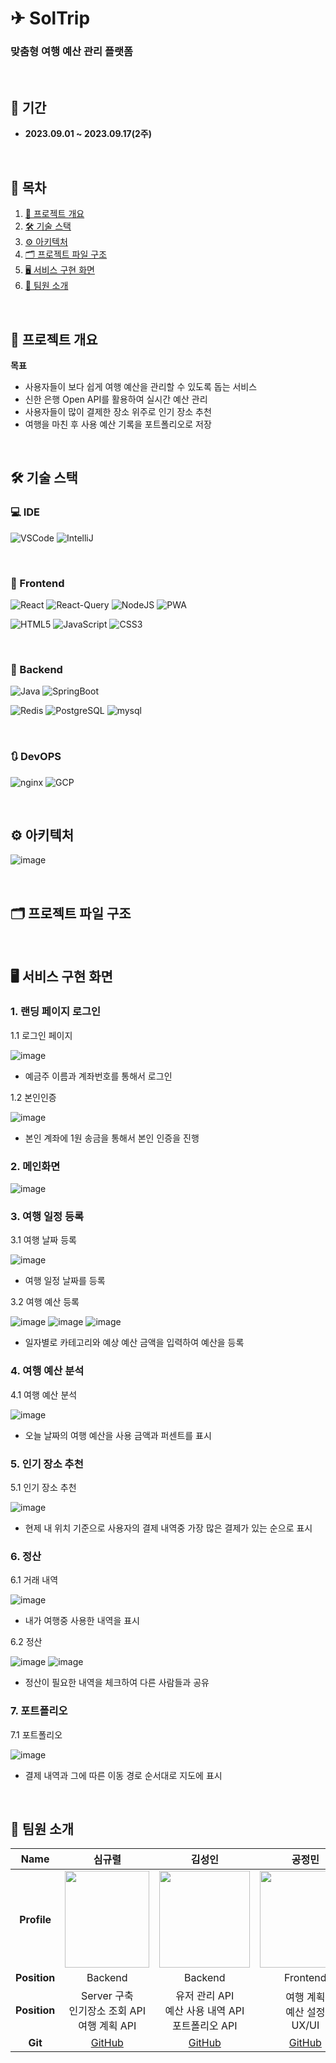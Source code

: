 # ✈ SolTrip

<div>
  <h3>맞춤형 여행 예산 관리 플랫폼</h3>
</div>

<br/>

## 📅 기간

- **2023.09.01 ~ 2023.09.17(2주)**

<br/>

## 🔎 목차

1. <a href="#item-one">📖 프로젝트 개요</a>
1. <a href="#item-two">🛠️ 기술 스택</a>
1. <a href="#item-three">⚙️ 아키텍처</a>
1. <a href="#item-four">🗂️ 프로젝트 파일 구조</a>
1. <a href="#item-five">🖥 서비스 구현 화면</a>
1. <a href="#item-six">👥 팀원 소개</a>

<br/>


## 📖 프로젝트 개요

<a name="item-one"></a>

<div>

<strong>목표</strong>

- 사용자들이 보다 쉽게 여행 예산을 관리할 수 있도록 돕는 서비스
- 신한 은행 Open API를 활용하여 실시간 예산 관리
- 사용자들이 많이 결제한 장소 위주로 인기 장소 추천
- 여행을 마친 후 사용 예산 기록을 포트폴리오로 저장

</div>

<br/>

## 🛠️ 기술 스택

<a name="item-two"></a>

### 💻 IDE

![VSCode](https://img.shields.io/badge/VisualStudioCode-007ACC?style=for-the-badge&logo=VisualStudioCode&logoColor=white)
![IntelliJ](https://img.shields.io/badge/intellijidea-000000?style=for-the-badge&logo=intellijidea&logoColor=white)

<br/>

### 📱 Frontend

![React](https://img.shields.io/badge/react-61DAFB?style=for-the-badge&logo=react&logoColor=white)
![React-Query](https://img.shields.io/badge/reactquery-FF4154?style=for-the-badge&logo=reactquery&logoColor=white)
![NodeJS](https://img.shields.io/badge/node.js-6DA55F?style=for-the-badge&logo=node.js&logoColor=white)
![PWA](https://img.shields.io/badge/pwa-6DA55F?style=for-the-badge&logo=pwa&logoColor=white)

![HTML5](https://img.shields.io/badge/html5-%23E34F26.svg?style=for-the-badge&logo=html5&logoColor=white) 
![JavaScript](https://img.shields.io/badge/javascript-F7DF1E?style=for-the-badge&logo=javascript&logoColor=white)
![CSS3](https://img.shields.io/badge/css3-%231572B6.svg?style=for-the-badge&logo=css3&logoColor=white)


<br/>

### 💾 Backend

![Java](https://img.shields.io/badge/java-%23ED8B00.svg?style=for-the-badge&logo=openjdk&logoColor=white) 
![SpringBoot](https://img.shields.io/badge/springboot-6DB33F?style=for-the-badge&logo=springboot&logoColor=white) 

![Redis](https://img.shields.io/badge/redis-%23DD0031.svg?style=for-the-badge&logo=redis&logoColor=white) 
![PostgreSQL](https://img.shields.io/badge/mongoDB-47A248?style=for-the-badge&logo=MongoDB&logoColor=white)
![mysql](https://img.shields.io/badge/PostgreSQL-4169E1?style=for-the-badge&logo=PostgreSQL&logoColor=white)

<br/>



### 🔃 DevOPS

![nginx](https://img.shields.io/badge/nginx-009639?style=for-the-badge&logo=nginx&logoColor=white)
![GCP](https://img.shields.io/badge/GCP-4285F4?style=for-the-badge&logo=googlecloud&logoColor=white)

<br/>

## ⚙️ 아키텍처

<a name="item-three"></a>

![image](https://github.com/SawSimE/SolTrip/assets/66519915/2250b17a-db90-4a57-871d-d8a57628168e)

<br/>

## 🗂️ 프로젝트 파일 구조

<a name="item-four"></a>

<br/>

## 🖥️ 서비스 구현 화면

<a name="item-five"></a>

### 1. 랜딩 페이지 로그인
1.1 로그인 페이지

![image](https://github.com/SawSimE/SolTrip/assets/66519915/b9c7c050-e28f-4174-b65d-4b374964d697)

- 예금주 이름과 계좌번호를 통해서 로그인

1.2 본인인증

![image](https://github.com/SawSimE/SolTrip/assets/66519915/22e49162-41b7-4cb3-98b4-59b714f54257)

- 본인 계좌에 1원 송금을 통해서 본인 인증을 진행

### 2. 메인화면

![image](https://github.com/SawSimE/SolTrip/assets/66519915/c1f9bf71-ccb0-4bf5-b17d-eb6cf8580c0f)

### 3. 여행 일정 등록

3.1 여행 날짜 등록

![image](https://github.com/SawSimE/SolTrip/assets/66519915/fae77547-262d-49e7-8f82-72ae608269ab)

- 여행 일정 날짜를 등록

3.2 여행 예산 등록

![image](https://github.com/SawSimE/SolTrip/assets/66519915/7dabb7c3-dd3e-470a-8c14-5c1601bd4491)
![image](https://github.com/SawSimE/SolTrip/assets/66519915/1b4ff0ab-a1a8-4591-93af-c6fcaf4ca98e)
![image](https://github.com/SawSimE/SolTrip/assets/66519915/982eb08e-99df-4132-8145-4b83eca49bea)

- 일자별로 카테고리와 예상 예산 금액을 입력하여 예산을 등록

### 4. 여행 예산 분석

4.1 여행 예산 분석

![image](https://github.com/SawSimE/SolTrip/assets/66519915/8c10cee1-fa5d-4c27-a04d-ff497de04f2b)

- 오늘 날짜의 여행 예산을 사용 금액과 퍼센트를 표시

### 5. 인기 장소 추천

5.1 인기 장소 추천

![image](https://github.com/SawSimE/SolTrip/assets/66519915/e95bc924-49b4-47df-b9aa-95be21419411)

- 현제 내 위치 기준으로 사용자의 결제 내역중 가장 많은 결제가 있는 순으로 표시

### 6. 정산

6.1 거래 내역

![image](https://github.com/SawSimE/SolTrip/assets/66519915/5967b5dd-cacb-45f1-8dc5-2628e669ccef)

- 내가 여행중 사용한 내역을 표시

6.2 정산

![image](https://github.com/SawSimE/SolTrip/assets/66519915/4df85848-0952-4b07-b01b-b29a6ce23d7d)
![image](https://github.com/SawSimE/SolTrip/assets/66519915/f716b467-f74b-420c-9daf-d0e36f8bcd09)

- 정산이 필요한 내역을 체크하여 다른 사람들과 공유

### 7. 포트폴리오

7.1 포트폴리오

![image](https://github.com/SawSimE/SolTrip/assets/66519915/2af302a7-f397-4db9-9319-bb8cca0af3a8)

- 결제 내역과 그에 따른 이동 경로 순서대로 지도에 표시

<br/>

## 👥 팀원 소개
<a name="item-six"></a>

| **Name**     | 심규렬                                                                  | 김성인                                                                  | 공정민                                                                  | 이가영                                                                  |
|:------------:|:--------------------------------------------------------------------:|:--------------------------------------------------------------------:|:--------------------------------------------------------------------:|:--------------------------------------------------------------------:|
| **Profile**  | <img src="https://github.com/SawSimE/SolTrip/assets/66519915/1f0fd1e1-2877-41cb-8e9f-479f17775985" width="135" height="155"/>| <img src="https://github.com/SawSimE/SolTrip/assets/66519915/a97e3428-4818-4613-81fd-ec1904e50e23" width="145" height="155"/> |  <img src="https://github.com/SawSimE/SolTrip/assets/66519915/b1b2ac31-0453-49dd-8a1c-ca378b229cab" width="145" height="155"/> | <img src="https://github.com/SawSimE/SolTrip/assets/66519915/aae41061-bf70-4cb8-9ef0-60e993579419" width="145" height="155"/>  |
| **Position** |  Backend                                             | Backend                                                              | Frontend                                                             | Frontend                                                                                                                     |
| **Position** | Server 구축 <br/> 인기장소 조회 API <br/> 여행 계획 API          | 유저 관리 API <br/> 예산 사용 내역 API <br> 포트폴리오 API                                     | 여행 계획 <br/> 예산 설정  <br/> UX/UI                          | 로그인/잔액조회 <br/> 예산 분석/거래내역 <br/>  정산하기/포트폴리오     |
| **Git**      | [GitHub](https://github.com/simgyuryeol)                             | [GitHub](https://github.com/ksi2564)                              | [GitHub](https://github.com/gayong)                              | [GitHub](https://github.com/jeongmin59)|

<br/>
